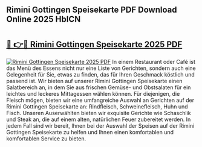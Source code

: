 ## Rimini Gottingen Speisekarte PDF Download Online 2025 HbICN

# <h2><a href="http://gc90sf.nevu.top/?p=Rimini+Gottingen+Speisekarte">🔗 👉🔴 Rimini Gottingen Speisekarte 2025 PDF</a></h2>

[![Rimini Gottingen Speisekarte 2025 PDF](https://i.imgur.com/dBaPXMq.png)](http://gc90sf.nevu.top/?p=Rimini+Gottingen+Speisekarte)
In einem Restaurant oder Café ist das Menü des Essens nicht nur eine Liste von Gerichten, sondern auch eine Gelegenheit für Sie, etwas zu finden, das für Ihren Geschmack köstlich und passend ist. Wir bieten auf unserer Rimini Gottingen Speisekarte einen Salatbereich an, in dem Sie aus frischen Gemüse- und Obstsalaten für ein leichtes und leckeres Mittagessen wählen können. Für diejenigen, die Fleisch mögen, bieten wir eine umfangreiche Auswahl an Gerichten auf der Rimini Gottingen Speisekarte an: Rindfleisch, Schweinefleisch, Huhn und Fisch. Unseren Auserwählten bieten wir exquisite Gerichte wie Schaschlik und Steak an, die auf einem alten, natürlichen Feuer zubereitet werden. In jedem Fall sind wir bereit, Ihnen bei der Auswahl der Speisen auf der Rimini Gottingen Speisekarte zu helfen und Ihnen einen komfortablen und komfortablen Service zu bieten.
